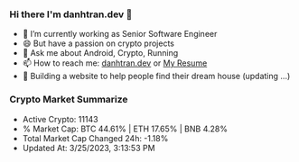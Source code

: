 ### Hi there I'm danhtran.dev 👋

- 🔭 I’m currently working as Senior Software Engineer
- 😄 But have a passion on crypto projects
- 💬 Ask me about Android, Crypto, Running 
- 📫 How to reach me: <a href="https://danhtran.dev" target="_blank">danhtran.dev</a> or <a href="Dan-Resume.pdf" target="_blank">My Resume</a>
- 🌱 Building a website to help people find their dream house (updating ...)

### Crypto Market Summarize
- Active Crypto: 11143
- % Market Cap: BTC 44.61% | ETH 17.65% | BNB 4.28%
- Total Market Cap Changed 24h: -1.18%
- Updated At: 3/25/2023, 3:13:53 PM
